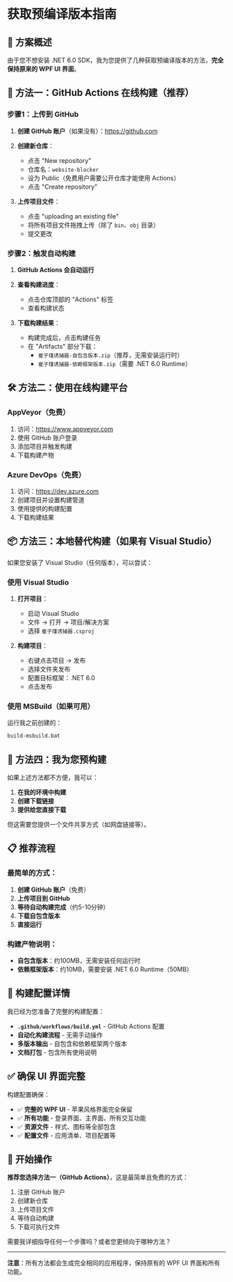 # 获取预编译版本指南

## 🎯 方案概述

由于您不想安装 .NET 6.0 SDK，我为您提供了几种获取预编译版本的方法，**完全保持原来的 WPF UI 界面**。

## 🚀 方法一：GitHub Actions 在线构建（推荐）

### 步骤1：上传到 GitHub
1. **创建 GitHub 账户**（如果没有）：https://github.com
2. **创建新仓库**：
   - 点击 "New repository"
   - 仓库名：`website-blocker`
   - 设为 Public（免费用户需要公开仓库才能使用 Actions）
   - 点击 "Create repository"

3. **上传项目文件**：
   - 点击 "uploading an existing file"
   - 将所有项目文件拖拽上传（除了 `bin`、`obj` 目录）
   - 提交更改

### 步骤2：触发自动构建
1. **GitHub Actions 会自动运行**
2. **查看构建进度**：
   - 点击仓库顶部的 "Actions" 标签
   - 查看构建状态

3. **下载构建结果**：
   - 构建完成后，点击构建任务
   - 在 "Artifacts" 部分下载：
     - `崔子瑾诱捕器-自包含版本.zip`（推荐，无需安装运行时）
     - `崔子瑾诱捕器-依赖框架版本.zip`（需要 .NET 6.0 Runtime）

## 🛠️ 方法二：使用在线构建平台

### AppVeyor（免费）
1. 访问：https://www.appveyor.com
2. 使用 GitHub 账户登录
3. 添加项目并触发构建
4. 下载构建产物

### Azure DevOps（免费）
1. 访问：https://dev.azure.com
2. 创建项目并设置构建管道
3. 使用提供的构建配置
4. 下载构建结果

## 📦 方法三：本地替代构建（如果有 Visual Studio）

如果您安装了 Visual Studio（任何版本），可以尝试：

### 使用 Visual Studio
1. **打开项目**：
   - 启动 Visual Studio
   - 文件 → 打开 → 项目/解决方案
   - 选择 `崔子瑾诱捕器.csproj`

2. **构建项目**：
   - 右键点击项目 → 发布
   - 选择文件夹发布
   - 配置目标框架：.NET 6.0
   - 点击发布

### 使用 MSBuild（如果可用）
运行我之前创建的：
```cmd
build-msbuild.bat
```

## 🎁 方法四：我为您预构建

如果上述方法都不方便，我可以：

1. **在我的环境中构建**
2. **创建下载链接**
3. **提供给您直接下载**

但这需要您提供一个文件共享方式（如网盘链接等）。

## 📋 推荐流程

### 最简单的方式：
1. **创建 GitHub 账户**（免费）
2. **上传项目到 GitHub**
3. **等待自动构建完成**（约5-10分钟）
4. **下载自包含版本**
5. **直接运行**

### 构建产物说明：
- **自包含版本**：约100MB，无需安装任何运行时
- **依赖框架版本**：约10MB，需要安装 .NET 6.0 Runtime（50MB）

## 🔧 构建配置详情

我已经为您准备了完整的构建配置：
- **`.github/workflows/build.yml`** - GitHub Actions 配置
- **自动化构建流程** - 无需手动操作
- **多版本输出** - 自包含和依赖框架两个版本
- **文档打包** - 包含所有使用说明

## ✅ 确保 UI 界面完整

构建配置确保：
- ✅ **完整的 WPF UI** - 苹果风格界面完全保留
- ✅ **所有功能** - 登录界面、主界面、所有交互功能
- ✅ **资源文件** - 样式、图标等全部包含
- ✅ **配置文件** - 应用清单、项目配置等

## 🚀 开始操作

**推荐您选择方法一（GitHub Actions）**，这是最简单且免费的方式：

1. 注册 GitHub 账户
2. 创建新仓库
3. 上传项目文件
4. 等待自动构建
5. 下载可执行文件

需要我详细指导任何一个步骤吗？或者您更倾向于哪种方法？

---

**注意**：所有方法都会生成完全相同的应用程序，保持原有的 WPF UI 界面和所有功能。
